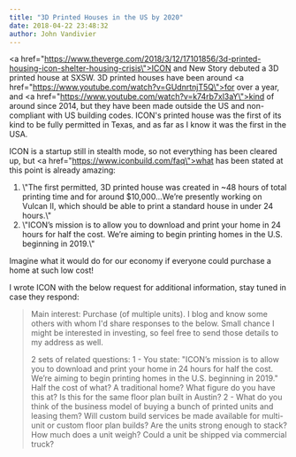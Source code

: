 ```yaml
---
title: "3D Printed Houses in the US by 2020"
date: 2018-04-22 23:48:32
author: John Vandivier
---
```




<a href=\"https://www.theverge.com/2018/3/12/17101856/3d-printed-housing-icon-shelter-housing-crisis\">ICON and New Story</a> debuted a 3D printed house at SXSW. 3D printed houses have been around <a href=\"https://www.youtube.com/watch?v=GUdnrtnjT5Q\">for over a year</a>, and <a href=\"https://www.youtube.com/watch?v=k74rb7xl3aY\">kind of around since 2014</a>, but they have been made outside the US and non-compliant with US building codes. ICON's printed house was the first of its kind to be fully permitted in Texas, and as far as I know it was the first in the USA.

ICON is a startup still in stealth mode, so not everything has been cleared up, but <a href=\"https://www.iconbuild.com/faq\">what has been stated</a> at this point is already amazing:
<ol>
 	<li>\"The first permitted, 3D printed house was created in ~48 hours of total printing time and for around $10,000...We’re presently working on Vulcan II, which should be able to print a standard house in under 24 hours.\"</li>
 	<li>\"ICON’s mission is to allow you to download and print your home in 24 hours for half the cost. We’re aiming to begin printing homes in the U.S. beginning in 2019.\"</li>
</ol>
Imagine what it would do for our economy if everyone could purchase a home at such low cost!

I wrote ICON with the below request for additional information, stay tuned in case they respond:
<blockquote>Main interest: Purchase (of multiple units). I blog and know some others with whom I'd share responses to the below. Small chance I might be interested in investing, so feel free to send those details to my address as well.

2 sets of related questions:
1 - You state: \"ICON’s mission is to allow you to download and print your home in 24 hours for half the cost. We’re aiming to begin printing homes in the U.S. beginning in 2019.\" Half the cost of what? A traditional home? What figure do you have this at? Is this for the same floor plan built in Austin?
2 - What do you think of the business model of buying a bunch of printed units and leasing them? Will custom build services be made available for multi-unit or custom floor plan builds? Are the units strong enough to stack? How much does a unit weigh? Could a unit be shipped via commercial truck?</blockquote>
